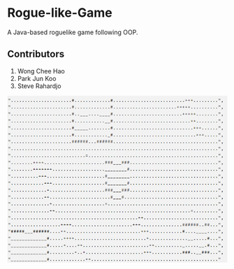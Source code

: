 # Rogue-like-Game
A Java-based roguelike game following OOP.

## Contributors
1. Wong Chee Hao
2. Park Jun Koo
3. Steve Rahardjo
   
![Game](https://github.com/wongcheehao/Rogue-like-Game/blob/main/docs/game.png)
